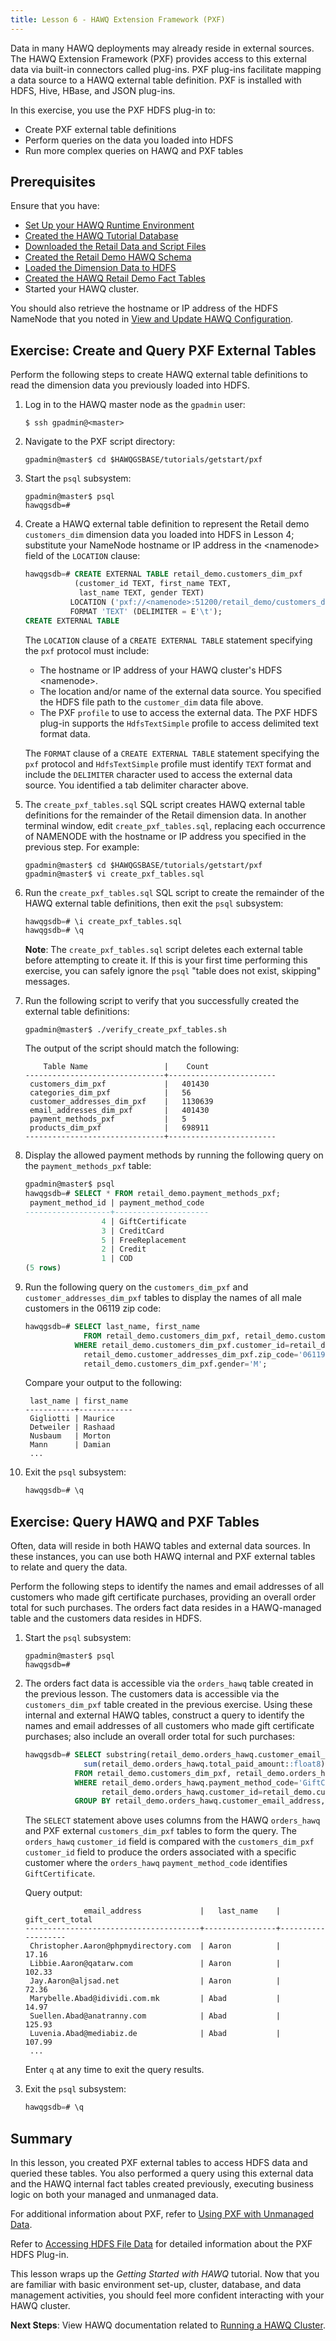 ```yaml
---
title: Lesson 6 - HAWQ Extension Framework (PXF)
---
```


<!--
Licensed to the Apache Software Foundation (ASF) under one
or more contributor license agreements.  See the NOTICE file
distributed with this work for additional information
regarding copyright ownership.  The ASF licenses this file
to you under the Apache License, Version 2.0 (the
"License"); you may not use this file except in compliance
with the License.  You may obtain a copy of the License at

  http://www.apache.org/licenses/LICENSE-2.0

Unless required by applicable law or agreed to in writing,
software distributed under the License is distributed on an
"AS IS" BASIS, WITHOUT WARRANTIES OR CONDITIONS OF ANY
KIND, either express or implied.  See the License for the
specific language governing permissions and limitations
under the License.
-->

Data in many HAWQ deployments may already reside in external sources. The HAWQ Extension Framework (PXF) provides access to this external data via built-in connectors called plug-ins. PXF plug-ins facilitate mapping a data source to a HAWQ external table definition. PXF is installed with HDFS, Hive, HBase, and JSON plug-ins.

In this exercise, you use the PXF HDFS plug-in to: 

- Create PXF external table definitions
- Perform queries on the data you loaded into HDFS
- Run more complex queries on HAWQ and PXF tables

## Prerequisites<a id="tut_intropxfprereq"></a>

Ensure that you have:

- [Set Up your HAWQ Runtime Environment](introhawqenv.html#tut_runtime_setup)
- [Created the HAWQ Tutorial Database](basicdbadmin.html#tut_ex_createdb)
- [Downloaded the Retail Data and Script Files](dataandscripts.html#tut_exdownloadfilessteps)
- [Created the Retail Demo HAWQ Schema](dataandscripts.html#tut_dsschema_ex)
- [Loaded the Dimension Data to HDFS](dataandscripts.html#tut_loadhdfs_ex)
- [Created the HAWQ Retail Demo Fact Tables](introhawqtbls.html#tut_excreatehawqtblsteps)
- Started your HAWQ cluster. 

You should also retrieve the hostname or IP address of the HDFS NameNode that you noted in [View and Update HAWQ Configuration](basichawqadmin.html#tut_ex_cmdline_cfg).

## Exercise: Create and Query PXF External Tables<a id="tut_excreatepxftblsteps"></a>

Perform the following steps to create HAWQ external table definitions to read the dimension data you previously loaded into HDFS.

1. Log in to the HAWQ master node as the `gpadmin` user:

    ``` shell
    $ ssh gpadmin@<master>
    ```

2. Navigate to the PXF script directory:

    ``` shell
    gpadmin@master$ cd $HAWQGSBASE/tutorials/getstart/pxf
    ```

6. Start the `psql` subsystem:

    ``` shell
    gpadmin@master$ psql
    hawqgsdb=#
    ```

8. Create a HAWQ external table definition to represent the Retail demo `customers_dim` dimension data you loaded into HDFS in Lesson 4; substitute your NameNode hostname or IP address in the \<namenode\> field of the `LOCATION` clause:

	 ``` sql
    hawqgsdb=# CREATE EXTERNAL TABLE retail_demo.customers_dim_pxf
                (customer_id TEXT, first_name TEXT,
                 last_name TEXT, gender TEXT)
               LOCATION ('pxf://<namenode>:51200/retail_demo/customers_dim/customers_dim.tsv.gz?profile=HdfsTextSimple')
               FORMAT 'TEXT' (DELIMITER = E'\t');
    CREATE EXTERNAL TABLE
    ```

    The `LOCATION` clause of a `CREATE EXTERNAL TABLE` statement specifying the `pxf` protocol must include:
    - The hostname or IP address of your HAWQ cluster's HDFS \<namenode\>.
    - The location and/or name of the external data source. You specified the HDFS file path to the `customer_dim` data file above.
    - The PXF `profile` to use to access the external data. The PXF HDFS plug-in supports the `HdfsTextSimple` profile to access delimited text format data.

    The `FORMAT` clause of a `CREATE EXTERNAL TABLE` statement specifying the `pxf` protocol and `HdfsTextSimple` profile must identify `TEXT` format and include the `DELIMITER` character used to access the external data source. You identified a tab delimiter character above.

5. The `create_pxf_tables.sql` SQL script creates HAWQ external table definitions for the remainder of the Retail dimension data. In another terminal window, edit `create_pxf_tables.sql`, replacing each occurrence of NAMENODE with the hostname or IP address you specified in the previous step. For example:

    ``` shell
    gpadmin@master$ cd $HAWQGSBASE/tutorials/getstart/pxf
    gpadmin@master$ vi create_pxf_tables.sql
    ```

6. Run the `create_pxf_tables.sql` SQL script to create the remainder of the HAWQ external table definitions, then exit the `psql` subsystem:

    ``` sql
    hawqgsdb=# \i create_pxf_tables.sql
    hawqgsdb=# \q
    ```
    	
    **Note**: The `create_pxf_tables.sql` script deletes each external table before attempting to create it. If this is your first time performing this exercise, you can safely ignore the `psql` "table does not exist, skipping" messages.
    
6. Run the following script to verify that you successfully created the external table definitions:

    ``` shell
    gpadmin@master$ ./verify_create_pxf_tables.sh 
    ```
   	 
    The output of the script should match the following:

    ``` pre
        Table Name                 |    Count 
    -------------------------------+------------------------
     customers_dim_pxf             |   401430  
     categories_dim_pxf            |   56 
     customer_addresses_dim_pxf    |   1130639
     email_addresses_dim_pxf       |   401430
     payment_methods_pxf           |   5
     products_dim_pxf              |   698911
    -------------------------------+------------------------
    ```

8. Display the allowed payment methods by running the following query on the `payment_methods_pxf` table:

    ``` sql
    gpadmin@master$ psql
    hawqgsdb=# SELECT * FROM retail_demo.payment_methods_pxf;
     payment_method_id | payment_method_code 
    -------------------+---------------------
                     4 | GiftCertificate
                     3 | CreditCard
                     5 | FreeReplacement
                     2 | Credit
                     1 | COD
    (5 rows)
    ```

8. Run the following query on the `customers_dim_pxf` and `customer_addresses_dim_pxf` tables to display the names of all male customers in the 06119 zip code:

    ``` sql
    hawqgsdb=# SELECT last_name, first_name
                 FROM retail_demo.customers_dim_pxf, retail_demo.customer_addresses_dim_pxf
               WHERE retail_demo.customers_dim_pxf.customer_id=retail_demo.customer_addresses_dim_pxf.customer_id AND
                 retail_demo.customer_addresses_dim_pxf.zip_code='06119' AND 
                 retail_demo.customers_dim_pxf.gender='M';
    ```

    Compare your output to the following:
 
    ``` shell
     last_name | first_name 
    -----------+------------
     Gigliotti | Maurice
     Detweiler | Rashaad
     Nusbaum   | Morton
     Mann      | Damian
     ...
    ```

11. Exit the `psql` subsystem:

    ``` sql
    hawqgsdb=# \q
    ```


## Exercise: Query HAWQ and PXF Tables<a id="tut_exhawqpxfquerysteps"></a>

Often, data will reside in both HAWQ tables and external data sources. In these instances, you can use both HAWQ internal and PXF external tables to relate and query the data.

Perform the following steps to identify the names and email addresses of all customers who made gift certificate purchases, providing an overall order total for such purchases. The orders fact data resides in a HAWQ-managed table and the customers data resides in HDFS.

1. Start the `psql` subsystem:

    ``` shell
    gpadmin@master$ psql
    hawqgsdb=#
    ```

2. The orders fact data is accessible via the `orders_hawq` table created in the previous lesson. The customers data is accessible via the `customers_dim_pxf` table created in the previous exercise. Using these internal and external HAWQ  tables, construct a query to identify the names and email addresses of all customers who made gift certificate purchases; also include an overall order total for such purchases:

    ``` sql
    hawqgsdb=# SELECT substring(retail_demo.orders_hawq.customer_email_address for 37) AS email_address, last_name, 
                 sum(retail_demo.orders_hawq.total_paid_amount::float8) AS gift_cert_total
               FROM retail_demo.customers_dim_pxf, retail_demo.orders_hawq
               WHERE retail_demo.orders_hawq.payment_method_code='GiftCertificate' AND 
                     retail_demo.orders_hawq.customer_id=retail_demo.customers_dim_pxf.customer_id
               GROUP BY retail_demo.orders_hawq.customer_email_address, last_name ORDER BY last_name;
    ```
    
    The `SELECT` statement above uses columns from the HAWQ `orders_hawq` and PXF external `customers_dim_pxf` tables to form the query. The `orders_hawq` `customer_id` field is compared with the `customers_dim_pxf` `customer_id` field to produce the orders associated with a specific customer where the `orders_hawq` `payment_method_code` identifies `GiftCertificate`.
    
    Query output:
    
    ``` pre
                 email_address             |   last_name    |   gift_cert_total    
    ---------------------------------------+----------------+-------------------
     Christopher.Aaron@phpmydirectory.com  | Aaron          |             17.16
     Libbie.Aaron@qatarw.com               | Aaron          |            102.33
     Jay.Aaron@aljsad.net                  | Aaron          |             72.36
     Marybelle.Abad@idividi.com.mk         | Abad           |             14.97
     Suellen.Abad@anatranny.com            | Abad           |            125.93
     Luvenia.Abad@mediabiz.de              | Abad           |            107.99
     ...
    ```
    
    Enter `q` at any time to exit the query results.

3. Exit the `psql` subsystem:

    ``` sql
    hawqgsdb=# \q
    ```

## Summary    <a id="tut_intropxf_summary"></a>
In this lesson, you created PXF external tables to access HDFS data and queried these tables. You also performed a query using this external data and the HAWQ internal fact tables created previously, executing business logic on both your managed and unmanaged data.

For additional information about PXF, refer to [Using PXF with Unmanaged Data](../../pxf/HawqExtensionFrameworkPXF.html).

Refer to [Accessing HDFS File Data](../../pxf/HDFSFileDataPXF.html) for detailed information about the PXF HDFS Plug-in.

This lesson wraps up the *Getting Started with HAWQ* tutorial. Now that you are familiar with basic environment set-up, cluster, database, and data management activities, you should feel more confident interacting with your HAWQ cluster.
 
**Next Steps**: View HAWQ documentation related to [Running a HAWQ Cluster](../../admin/RunningHAWQ.html).
